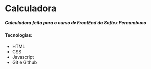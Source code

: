 # Calculadora

##### Calculadora feita para o curso de FrontEnd da Softex Pernambuco

#### Tecnologias:
- HTML
- CSS
- Javascript
- Git e Github